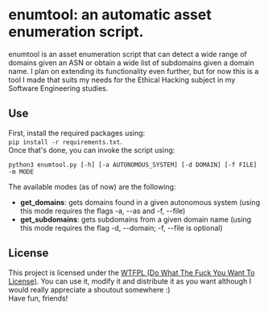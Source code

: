 # enumtool: an automatic asset enumeration script.
enumtool is an asset enumeration script that can detect a wide range of domains given an ASN or obtain a wide list of subdomains given a domain name. I plan on extending its functionality even further, but for now this is a tool I made that suits my needs for the Ethical Hacking subject in my Software Engineering studies.

## Use

First, install the required packages using: <br>
```pip install -r requirements.txt```.<br>
Once that's done, you can invoke the script using:

```python3 enumtool.py [-h] [-a AUTONOMOUS_SYSTEM] [-d DOMAIN] [-f FILE] -m MODE```

The available modes (as of now) are the following:
* **get_domains**: gets domains found in a given autonomous system (using this mode requires the flags -a, --as and -f, --file)
* **get_subdomains**: gets subdomains from a given domain name (using this mode requires the flag -d, --domain; -f, --file is optional)

## License
This project is licensed under the [WTFPL (Do What The Fuck You Want To License)](http://www.wtfpl.net/). You can use it, modify it and distribute it as you want although I would really appreciate a shoutout somewhere :)<br>
Have fun, friends!
